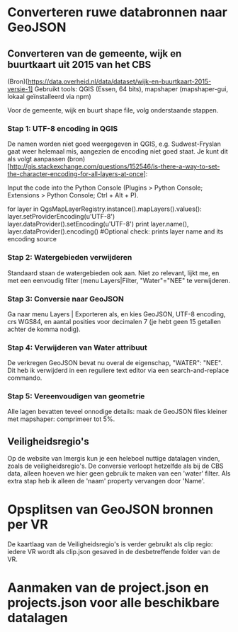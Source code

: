 # Converteren ruwe databronnen naar GeoJSON

## Converteren van de gemeente, wijk en buurtkaart uit 2015 van het CBS

(Bron)[https://data.overheid.nl/data/dataset/wijk-en-buurtkaart-2015-versie-1]
Gebruikt tools: QGIS (Essen, 64 bits), mapshaper (mapshaper-gui, lokaal geïnstalleerd via npm) 

Voor de gemeente, wijk en buurt shape file, volg onderstaande stappen.

### Stap 1: UTF-8 encoding in QGIS

De namen worden niet goed weergegeven in QGIS, e.g. Sudwest-Fryslan gaat weer helemaal mis, aangezien de encoding niet goed staat. 
Je kunt dit als volgt aanpassen (bron)[http://gis.stackexchange.com/questions/152546/is-there-a-way-to-set-the-character-encoding-for-all-layers-at-once]:

Input the code into the Python Console (Plugins > Python Console; Extensions > Python Console; Ctrl + Alt + P).

for layer in QgsMapLayerRegistry.instance().mapLayers().values():
    layer.setProviderEncoding(u'UTF-8')
    layer.dataProvider().setEncoding(u'UTF-8')
    print layer.name(), layer.dataProvider().encoding()   #Optional check: prints layer name and its encoding source

### Stap 2: Watergebieden verwijderen

Standaard staan de watergebieden ook aan. Niet zo relevant, lijkt me, en met een eenvoudig filter (menu Layers|Filter, "Water"="NEE" te verwijderen.

### Stap 3: Conversie naar GeoJSON

Ga naar menu Layers | Exporteren als, en kies GeoJSON, UTF-8 encoding, crs WGS84, en aantal posities voor decimalen 7 
(je hebt geen 15 getallen achter de komma nodig).

### Stap 4: Verwijderen van Water attribuut

De verkregen GeoJSON bevat nu overal de eigenschap, "WATER": "NEE". Dit heb ik verwijderd in een reguliere text editor via een search-and-replace 
commando.

### Stap 5: Vereenvoudigen van geometrie

Alle lagen bevatten teveel onnodige details: maak de GeoJSON files kleiner met mapshaper: comprimeer tot 5%.

## Veiligheidsregio's
Op de website van Imergis kun je een heleboel nuttige datalagen vinden, zoals de veiligheidsregio's. De conversie verloopt hetzelfde als bij de CBS 
data, alleen hoeven we hier geen gebruik te maken van een 'water' filter. Als extra stap heb ik alleen de 'naam' property vervangen door 'Name'.

# Opsplitsen van GeoJSON bronnen per VR
De kaartlaag van de Veiligheidsregio's is verder gebruikt als clip regio: iedere VR wordt als clip.json gesaved in de desbetreffende folder van 
de VR.

# Aanmaken van de project.json en projects.json voor alle beschikbare datalagen

